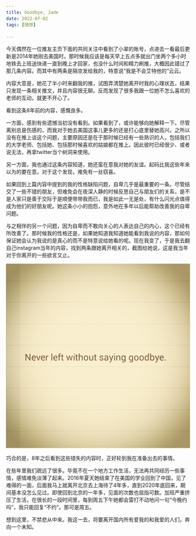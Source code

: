 ```yaml
---
title: Goodbye, Jade
date: 2022-07-02
tags: [随想]

---
```


今天偶然在一位推友主页下面的共同关注中看到了小翠的账号，点进去一看最后更新是2014年她刚去美国时。那时候我应该是每天早上五点多就出门坐两个多小时地铁去上班送快递一直到晚上才回家，也没什么时间和精力刷推，大概因此错过了那几条内容。而其中有两条是隔空发给我的，特意说“我是不会艾特他的”云云。

内容大意是，她花了半小时来翻我的推，试图弄清楚她离开时我的心理状态，结果只发现一条相关推文，并且内容很无聊。反而发现了很多我跟一位她不怎么喜欢的老师的互动，就更不开心了。

看到这条8年前的内容，感慨良多。

一方面，感到有些遗憾当初没有看到。如果看到了，或许能够向她解释一下。尽管离别总是伤感的，而我对于她去美国这事儿更多的还是打心底里替她高兴。之所以没有在推上谈这个问题，主要原因还是在于那时候已经有一些熟识的人，包括我们的大学老师、包括她、包括那时候喜欢的姑娘都在推上。因此彼时已经很少、或者说无法，再拿twitter当个树洞来使用。

另一方面，我也通过这条内容知道，她还蛮在意我对她的友谊。起码比我这些年来以为的要在意。对于这个发现，难免有一丝窃喜。

如果回到上篇内容中提到的我的性格缺陷问题，自卑几乎是最重要的一条。尽管结交了一些不错的朋友，但难免会在夜深人静的时候反思自己与朋友们的关系，是不是人家只是善于交际于是顺便带带我而已，我是如此一无是处，有什么闪光点值得成为他们的好朋友呢。她这条小小的抱怨，意外地在多年以后能帮助改善我的自卑问题。

与之相伴的另一个问题，因为自卑而不敢向关心的人表达自己的内心，这个已经有所改善了。那时候我的性格还是，如果她知道我知道她能看到我说的内容，那如何保证她会认为我说的是真心的而不是特意说给她看的呢。现在我变了，于是我去翻自己instagram当年的内容，找到两条跟她离开相关的，截图给她说，这是我当年对于你离开的一些欲言又止。

![say_goodbye](013.goodbye_Jade.assets/say_goodbye.jpeg)

巧合的是，8年之后看到这些错失的内容时，正好轮到我在准备出去的事情。

在些年里我们疏远了很多。毕竟不在一个地方工作生活，无法再共同经历一些事情，感情难免淡薄了起来。2016年夏天她结束了在美国的学业回到了中国，见了难得的一面，后面我马上就离开北京去上海待了4年多，直到2020年底回来，期间基本没怎么见过。即使回到北京的一年多，见面的次数也屈指可数。加班严重挤压了生活，在很长的一段时间里，每到周五下午她都会雷打不动地问一句“今晚约吗”，我只能回复“不约”。那可是周五。

想到这里，不禁悲从中来。我这一去，将要离开国内所有爱我的和我爱的人们，奔向一个未知。
